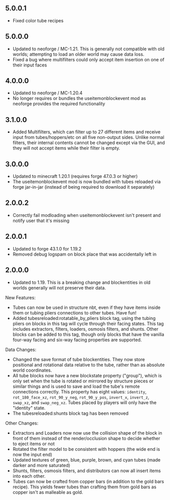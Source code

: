 ## 5.0.0.1
* Fixed color tube recipes

## 5.0.0.0
* Updated to neoforge / MC-1.21. This is generally not compatible with old worlds; attempting to load an older world may cause data loss.
* Fixed a bug where multifilters could only accept item insertion on one of their input faces

## 4.0.0.0
* Updated to neoforge / MC-1.20.4
* No longer requires or bundles the useitemonblockevent mod as neoforge provides the required functionality

## 3.1.0.0
* Added Multifilters, which can filter up to 27 different items and receive input from tubes/hoppers/etc on all five non-output sides. Unlike normal filters, their internal contents cannot be changed except via the GUI, and they will not accept items while their filter is empty.

## 3.0.0.0
* Updated to minecraft 1.20.1 (requires forge 47.0.3 or higher)
* The useitemonblockevent mod is now bundled with tubes reloaded via forge jar-in-jar (instead of being required to download it separately)

## 2.0.0.2
* Correctly fail modloading when useitemonblockevent isn't present and notify user that it's missing

## 2.0.0.1
* Updated to forge 43.1.0 for 1.19.2
* Removed debug logspam on block place that was accidentally left in

## 2.0.0.0
* Updated to 1.19. This is a breaking change and blockentities in old worlds generally will not preserve their data.

New Features:
* Tubes can now be used in structure nbt, even if they have items inside them or tubing pliers connections to other tubes. Have fun!
* Added tubesreloaded:rotatable_by_pliers block tag, using the tubing pliers on blocks in this tag will cycle through their facing states. This tag includes extractors, filters, loaders, osmosis filters, and shunts. Other blocks can be added to this tag, though only blocks that have the vanilla four-way facing and six-way facing properties are supported.

Data Changes:
* Changed the save format of tube blockentities. They now store positional and rotational data relative to the tube, rather than as absolute world coordinates.
* All tube blocks now have a new blockstate property ("group"), which is only set when the tube is rotated or mirrored by structure pieces or similar things and is used to save and load the tube's remote connections correctly. This property has eight values: `identity`, `rot_180_face_xz`, `rot_90_y_neg`, `rot_90_y_pos`, `invert_x`, `invert_z`, `swap_xz`, and `swap_neg_xz`. Tubes placed by players will only have the "identity" state.
* The tubesreloaded:shunts block tag has been removed

Other Changes:
* Extractors and Loaders now now use the collision shape of the block in front of them instead of the render/occlusion shape to decide whether to eject items or not
* Rotated the filter model to be consistent with hoppers (the wide end is now the input end)
* Updated textures of green, blue, purple, brown, and cyan tubes (made darker and more saturated)
* Shunts, filters, osmosis filters, and distributors can now all insert items into each other.
* Tubes can now be crafted from copper bars (in addition to the gold bars recipe). This yields fewer tubes than crafting them from gold bars as copper isn't as malleable as gold.